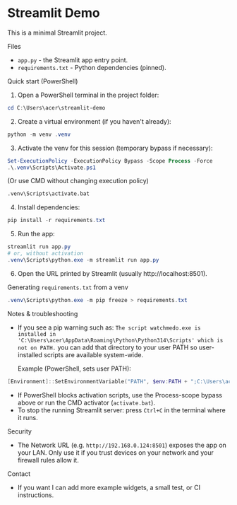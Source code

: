 # Streamlit Demo

This is a minimal Streamlit project.

Files
- `app.py` - the Streamlit app entry point.
- `requirements.txt` - Python dependencies (pinned).

Quick start (PowerShell)

1. Open a PowerShell terminal in the project folder:

```powershell
cd C:\Users\acer\streamlit-demo
```

2. Create a virtual environment (if you haven't already):

```powershell
python -m venv .venv
```

3. Activate the venv for this session (temporary bypass if necessary):

```powershell
Set-ExecutionPolicy -ExecutionPolicy Bypass -Scope Process -Force
.\.venv\Scripts\Activate.ps1
```

(Or use CMD without changing execution policy)

```cmd
.venv\Scripts\activate.bat
```

4. Install dependencies:

```powershell
pip install -r requirements.txt
```

5. Run the app:

```powershell
streamlit run app.py
# or, without activation
.venv\Scripts\python.exe -m streamlit run app.py
```

6. Open the URL printed by Streamlit (usually http://localhost:8501).

Generating `requirements.txt` from a venv

```powershell
.venv\Scripts\python.exe -m pip freeze > requirements.txt
```

Notes & troubleshooting
- If you see a pip warning such as:
  `The script watchmedo.exe is installed in 'C:\Users\acer\AppData\Roaming\Python\Python314\Scripts' which is not on PATH.`
  you can add that directory to your user PATH so user-installed scripts are available system-wide.

  Example (PowerShell, sets user PATH):

```powershell
[Environment]::SetEnvironmentVariable("PATH", $env:PATH + ";C:\Users\acer\AppData\Roaming\Python\Python314\Scripts", "User")
```

- If PowerShell blocks activation scripts, use the Process-scope bypass above or run the CMD activator (`activate.bat`).
- To stop the running Streamlit server: press `Ctrl+C` in the terminal where it runs.

Security
- The Network URL (e.g. `http://192.168.0.124:8501`) exposes the app on your LAN. Only use it if you trust devices on your network and your firewall rules allow it.

Contact
- If you want I can add more example widgets, a small test, or CI instructions.
